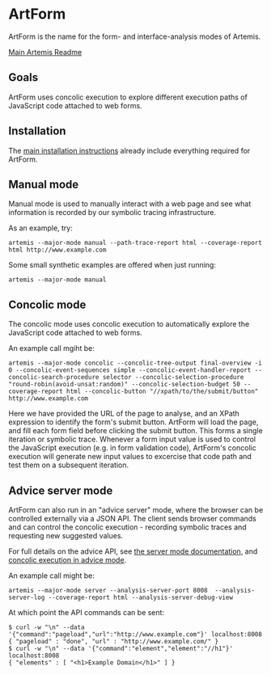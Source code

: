 # ArtForm

ArtForm is the name for the form- and interface-analysis modes of Artemis.

[Main Artemis Readme](README.md)

## Goals

ArtForm uses concolic execution to explore different execution paths of JavaScript code attached to web forms.

## Installation
The [main installation instructions](INSTALL) already include everything required for ArtForm.

## Manual mode

Manual mode is used to manually interact with a web page and see what information is recorded by our symbolic tracing infrastructure.

As an example, try:

    artemis --major-mode manual --path-trace-report html --coverage-report html http://www.example.com

Some small synthetic examples are offered when just running:

    artemis --major-mode manual

## Concolic mode

The concolic mode uses concolic execution to automatically explore the JavaScript code attached to web forms.

An example call mgiht be:

    artemis --major-mode concolic --concolic-tree-output final-overview -i 0 --concolic-event-sequences simple --concolic-event-handler-report --concolic-search-procedure selector --concolic-selection-procedure "round-robin(avoid-unsat:random)" --concolic-selection-budget 50 --coverage-report html --concolic-button "//xpath/to/the/submit/button" http://www.example.com

Here we have provided the URL of the page to analyse, and an XPath expression to identify the form's submit button.
ArtForm will load the page, and fill each form field before clicking the submit button.
This forms a single iteration or symbolic trace.
Whenever a form input value is used to control the JavaScript execution (e.g. in form validation code), ArtForm's concolic execution will generate new input values to excercise that code path and test them on a subsequent iteration.

## Advice server mode

ArtForm can also run in an "advice server" mode, where the browser can be controlled externally via a JSON API.
The client sends browser commands and can control the concolic execution - recording symbolic traces and requesting new suggested values.

For full details on the advice API, see [the server mode documentation](https://artemis.readthedocs.io/en/latest/sections/server.html), and [concolic execution in advice mode](https://artemis.readthedocs.io/en/latest/sections/server-concolic-advice.html).

An example call might be:

    artemis --major-mode server --analysis-server-port 8008  --analysis-server-log --coverage-report html --analysis-server-debug-view

At which point the API commands can be sent:

    $ curl -w "\n" --data '{"command":"pageload","url":"http://www.example.com"}' localhost:8008
    { "pageload" : "done", "url" : "http://www.example.com/" }
    $ curl -w "\n" --data '{"command":"element","element":"//h1"}' localhost:8008
    { "elements" : [ "<h1>Example Domain</h1>" ] }
